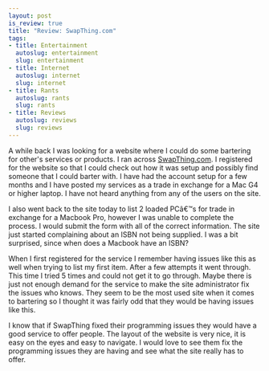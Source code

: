 ```yaml
--- 
layout: post
is_review: true
title: "Review: SwapThing.com"
tags: 
- title: Entertainment
  autoslug: entertainment
  slug: entertainment
- title: Internet
  autoslug: internet
  slug: internet
- title: Rants
  autoslug: rants
  slug: rants
- title: Reviews
  autoslug: reviews
  slug: reviews
---
```


A while back I was looking for a website where I could do some bartering for other's services or products.  I ran across [SwapThing.com](http://www.swapthing.com/ "SwapThing").  I registered for the website so that I could check out how it was setup and possibly find someone that I could barter with.  I have had the account setup for a few months and I have posted my services as a trade in exchange for a Mac G4 or higher laptop.  I have not heard anything from any of the users on the site.

I also went back to the site today to list 2 loaded PCâ€™s for trade in exchange for a Macbook Pro, however I was unable to complete the process.  I would submit the form with all of the correct information.  The site just started complaining about an ISBN not being supplied.  I was a bit surprised, since when does a Macbook have an ISBN?

When I first registered for the service I remember having issues like this as well when trying to list my first item.  After a few attempts it went through.  This time I tried 5 times and could not get it to go through.  Maybe there is just not enough demand for the service to make the site administrator fix the issues who knows.  They seem to be the most used site when it comes to bartering so I thought it was fairly odd that they would be having issues like this.

I know that if SwapThing fixed their programming issues they would have a good service to offer people.  The layout of the website is very nice, it is easy on the eyes and easy to navigate.  I would love to see them fix the programming issues they are having and see what the site really has to offer.
